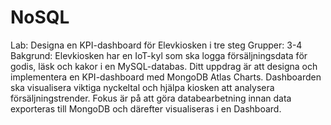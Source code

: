 # NoSQL

Lab: Designa en KPI-dashboard för Elevkiosken i tre steg
Grupper: 3-4
Bakgrund:
Elevkiosken har en IoT-kyl som ska logga försäljningsdata för godis, läsk och kakor i en MySQL-databas. Ditt uppdrag är att designa och implementera en KPI-dashboard med MongoDB Atlas Charts. Dashboarden ska visualisera viktiga nyckeltal och hjälpa kiosken att analysera försäljningstrender. Fokus är på att göra databearbetning innan data exporteras till MongoDB och därefter visualiseras i en Dashboard.
